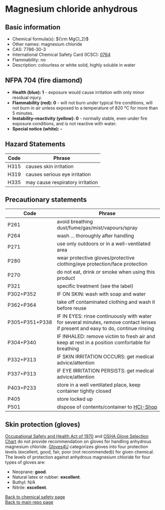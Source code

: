 # Magnesium chloride anhydrous

## Basic information

- Chemical formula(s): ${\rm MgCl_2}$
- Other names: magnesium chloride
- CAS: 7786-30-3
- International Chemical Safety Card (ICSC): [0764](https://inchem.org/documents/icsc/icsc/eics0764.htm)
- Flammability: no
- Description: colourless or white solid, highly soluble in water

## NFPA 704 (fire diamond)

- **Health (blue): 1** - exposure would cause irritation with only minor residual injury.
- **Flammability (red): 0** - will not burn under typical fire conditions, will not burn in air unless exposed to a temperature of 820 °C for more than 5 minutes.
- **Instability–reactivity (yellow): 0** - normally stable, even under fire exposure conditions, and is not reactive with water.
- **Special notice (white): -**

## Hazard Statements

| Code | Phrase                           |
| ---- | -------------------------------- |
| H315 | causes skin irritation           | 
| H319 | causes serious eye irritation    |
| H335 | may cause respiratory irritation |

## Precautionary statements

| Code           | Phrase                                                                                                                           |
| -------------- | -------------------------------------------------------------------------------------------------------------------------------- |
| P261           | avoid breathing dust/fume/gas/mist/vapours/spray                                                                                 |
| P264           | wash ... thoroughly after handling                                                                                               |
| P271           | use only outdoors or in a well-ventilated area                                                                                   |
| P280           | wear protective gloves/protective clothing/eye protection/face protection                                                        |
| P270           | do not eat, drink or smoke when using this product                                                                               |
| P321           | specific treatment (see the label)                                                                                               |
| P302+P352      | IF ON SKIN: wash with soap and water                                                                                             |
| P362+P364      | take off contaminated clothing and wash it before reuse                                                                          |
| P305+P351+P338 | IF IN EYES: rinse continuously with water for several minutes, remove contact lenses if present and easy to do, continue rinsing |
| P304+P340      | IF INHALED: remove victim to fresh air and keep at rest in a position comfortable for breathing                                  |
| P332+P313      | IF SKIN IRRITATION OCCURS: get medical advice/attention                                                                          |
| P337+P313      | IF EYE IRRITATION PERSISTS: get medical advice/attention                                                                         |
| P403+P233      | store in a well ventilated place, keep container tightly closed                                                                  |
| P405           | store locked up                                                                                                                  |
| P501           | dispose of contents/container to [HCI-Shop](https://hci-shop.ethz.ch/en/)                                                        |

## Skin protection (gloves)

[Occupational Safety and Health Act of 1970](https://www.osha.gov/sites/default/files/publications/osha3151.pdf) and [OSHA Glove Selection Chart](https://safety.fsu.edu/safety_manual/OSHA%20Glove%20Selection%20Chart.pdf) do not provide recommendation on gloves for handling anhydrous magnesium chloride. [Gloves4U](https://www.gloves4u.eu/x/Chemical%20Resistant%20Chart%20-%20final%20(5).pdf) categorizes gloves into four protection levels (excellent, good, fair, poor (not recommended)) for given chemical. The levels of protection against anhydrous magnesium chloride for four types of gloves are:

- Neoprane: **good**.
- Natural latex or rubber: **excellent**.
- Buthyl: N/A
- Nitrile: **excellent**.

[Back to chemical safety page](https://github.com/Global-Health-Engineering/group-safety/tree/main/02-chemical-safety)  
[Back to main repo page](https://github.com/Global-Health-Engineering/group-safety)
